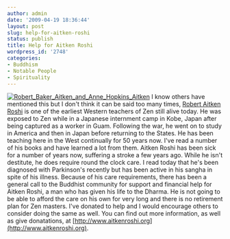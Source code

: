 ```yaml
---
author: admin
date: '2009-04-19 18:36:44'
layout: post
slug: help-for-aitken-roshi
status: publish
title: Help for Aitken Roshi
wordpress_id: '2748'
categories:
- Buddhism
- Notable People
- Spirituality
---
```


[![Robert\_Baker\_Aitken\_and\_Anne\_Hopkins\_Aitken](http://farm4.static.flickr.com/3635/3457146021_b2dd9e77db_m.jpg)](http://www.flickr.com/photos/albill/3457146021/ "Robert_Baker_Aitken_and_Anne_Hopkins_Aitken")
I know others have mentioned this but I don't think it can be said too
many times, [Robert Aitken
Roshi](http://en.wikipedia.org/wiki/Robert_Baker_Aitken) is one of the
earliest Western teachers of Zen still alive today. He was exposed to
Zen while in a Japanese internment camp in Kobe, Japan after being
captured as a worker in Guam. Following the war, he went on to study in
America and then in Japan before returning to the States. He has been
teaching here in the West continually for 50 years now. I've read a
number of his books and have learned a lot from them. Aitken Roshi has
been sick for a number of years now, suffering a stroke a few years ago.
While he isn't destitute, he does require round the clock care. I read
today that he's been diagnosed with Parkinson's recently but has been
active in his sangha in spite of his illness. Because of his care
requirements, there has been a general call to the Buddhist community
for support and financial help for Aitken Roshi, a man who has given his
life to the Dharma. He is not going to be able to afford the care on his
own for very long and there is no retirement plan for Zen masters. I've
donated to help and I would encourage others to consider doing the same
as well. You can find out more information, as well as give donatations,
at [http://www.aitkenroshi.org](http://www.aitkenroshi.org).

